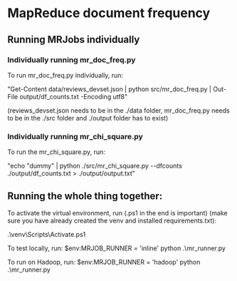# MapReduce document frequency

## Running MRJobs individually

### Individually running mr_doc_freq.py
To run mr_doc_freq.py individually, run:

"Get-Content data/reviews_devset.json | python src/mr_doc_freq.py | Out-File output/df_counts.txt -Encoding utf8" 

(reviews_devset.json needs to be in the ./data folder, mr_doc_freq.py needs to be in the ./src folder and ./output folder has to exist)


### Individually running mr_chi_square.py
To run the mr_chi_square.py, run:

"echo "dummy" | python ./src/mr_chi_square.py --dfcounts ./output/df_counts.txt > ./output/output.txt"

## Running the whole thing together:
To activate the virtual environment, run (.ps1 in the end is important) (make sure you have already created the venv and installed requirements.txt):

.\venv\Scripts\Activate.ps1



To test locally, run:
$env:MRJOB_RUNNER = 'inline'
python .\mr_runner.py



To run on Hadoop, run:
$env:MRJOB_RUNNER = 'hadoop'
python .\mr_runner.py